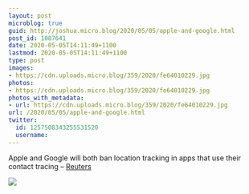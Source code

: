```yaml
---
layout: post
microblog: true
guid: http://joshua.micro.blog/2020/05/05/apple-and-google.html
post_id: 1087641
date: 2020-05-05T14:11:49+1100
lastmod: 2020-05-05T14:11:49+1100
type: post
images:
- https://cdn.uploads.micro.blog/359/2020/fe64010229.jpg
photos:
- https://cdn.uploads.micro.blog/359/2020/fe64010229.jpg
photos_with_metadata:
- url: https://cdn.uploads.micro.blog/359/2020/fe64010229.jpg
url: /2020/05/05/apple-and-google.html
twitter:
  id: 1257508343255531520
  username: 
---
```

Apple and Google will both ban location tracking in apps that use their contact tracing – [Reuters](https://www.reuters.com/article/us-health-coronavirus-usa-apps-idUSKBN22G28W)

![](https://joshwithers.blog/uploads/2020/fe64010229.jpg)
